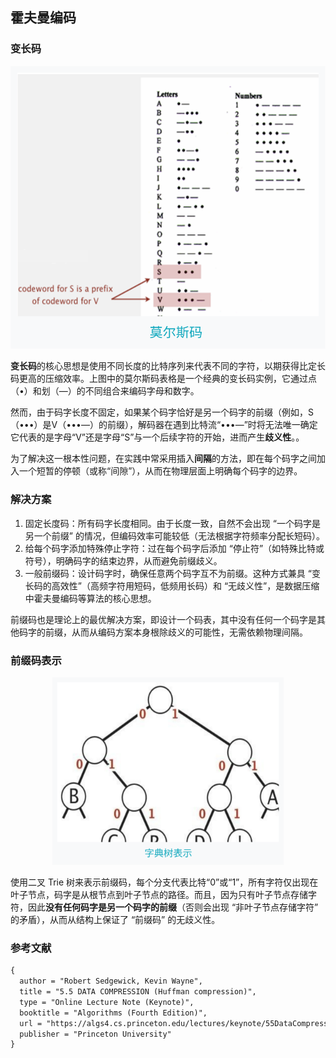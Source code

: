 ## 霍夫曼编码



### 变长码

<div align="center">
  <img src="assets/Morse.svg">
</div>

**变长码**的核心思想是使用不同长度的比特序列来代表不同的字符，以期获得比定长码更高的压缩效率。上图中的莫尔斯码表格是一个经典的变长码实例，它通过点（•）和划（—）的不同组合来编码字母和数字。

然而，由于码字长度不固定，如果某个码字恰好是另一个码字的前缀（例如，S（•••）是V（•••—）的前缀），解码器在遇到比特流“•••—”时将无法唯一确定它代表的是字母“V”还是字母“S”与一个后续字符的开始，进而产生**歧义性**。。

为了解决这一根本性问题，在实践中常采用插入**间隔**的方法，即在每个码字之间加入一个短暂的停顿（或称“间隙”），从而在物理层面上明确每个码字的边界。

### 解决方案

1. 固定长度码：所有码字长度相同。由于长度一致，自然不会出现 “一个码字是另一个前缀” 的情况，但编码效率可能较低（无法根据字符频率分配长短码）。
2. 给每个码字添加特殊停止字符：过在每个码字后添加 “停止符”（如特殊比特或符号），明确码字的结束边界，从而避免前缀歧义。
3. 一般前缀码：设计码字时，确保任意两个码字互不为前缀。这种方式兼具 “变长码的高效性”（高频字符用短码，低频用长码）和 “无歧义性”，是数据压缩中霍夫曼编码等算法的核心思想。

前缀码也是理论上的最优解决方案，即设计一个码表，其中没有任何一个码字是其他码字的前缀，从而从编码方案本身根除歧义的可能性，无需依赖物理间隔。

### 前缀码表示

<div align="center">
  <img src="assets/Trie.svg" height="300">
</div>

使用二叉 Trie 树来表示前缀码，每个分支代表比特“0”或“1”，所有字符仅出现在叶子节点，码字是从根节点到叶子节点的路径。而且，因为只有叶子节点存储字符，因此**没有任何码字是另一个码字的前缀**（否则会出现 “非叶子节点存储字符” 的矛盾），从而从结构上保证了 “前缀码” 的无歧义性。



### 参考文献

```tex
{
  author = "Robert Sedgewick, Kevin Wayne",
  title = "5.5 DATA COMPRESSION (Huffman compression)",
  type = "Online Lecture Note (Keynote)",
  booktitle = "Algorithms (Fourth Edition)",
  url = "https://algs4.cs.princeton.edu/lectures/keynote/55DataCompression.pdf",
  publisher = "Princeton University"
}
```









